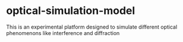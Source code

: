 # optical-simulation-model
This is an experimental platform designed to simulate different optical phenomenons like interference and diffraction
